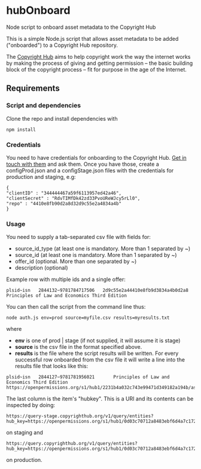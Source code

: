 # hubOnboard
Node script to onboard asset metadata to the Copyright Hub

This is a simple Node.js script that allows asset metadata to be added ("onboarded") to a Copyright Hub repository.

The [Copyright Hub](http://www.copyrighthub.org) aims to  help copyright work the way the internet works by making the process of giving and getting permission – the basic building block of the copyright process – fit for purpose in the age of the Internet.

## Requirements

### Script and dependencies
Clone the repo and install dependencies with
```
npm install
```


### Credentials 
You need to have credentials for onboarding to the Copyright Hub. [Get in touch with them](http://www.copyrighthub.org/contact) and ask them.
Once you have those, create a configProd.json and a configStage.json files with the credentials for production and staging, e.g:

```
{
"clientID" : "344444467a59f6113957ed42a46",
"clientSecret" : "RdvTIMfDk42zd33PvoUReWJcy5rLl0",
"repo" : "4410e8fb90d2a8d32d9c55e2a4834a4b"
}
```

### Usage
You need to supply a tab-separated csv file with fields for:
* source_id_type (at least one is mandatory. More than 1 separated by ~)
* source_id (at least one is mandatory. More than 1 separated by ~)
* offer_id (optional. More than one separated by ~)
* description (optional)

Example row with multiple ids and a single offer:

```
plsid~isn	2844132~9781784717506	2d9c55e2a44410e8fb9d3834a4b0d2a8	Principles of Law and Economics Third Edition
```

You can then call the script from the command line thus:

```
node auth.js env=prod source=myfile.csv results=myresults.txt
```
where 
* **env** is one of prod | stage  (if not supplied, it will assume it is stage)
* **source** is the csv file in the format specified above.
* **results** is the file where the script results will be written. For every successful row onboarded from the csv file it will write a line into the results file that looks like this:

```
plsid~isn	2844127~9781781956021		Principles of Law and Economics Third Edition	 https://openpermissions.org/s1/hub1/2231b4a032c743e99471d349182a194b/asset/042c49b4302d4b3ab47c5006ba4d1929
```
The last column is the item's "hubkey". This is a URI and its contents can be inspected by doing:

```
https://query-stage.copyrighthub.org/v1/query/entities?hub_key=https://openpermissions.org/s1/hub1/0d03c70712a8483ebf6d4a7c17228f9e/asset/628536b03fbb4fbe9aad1eb1bf9a88b4
```
on staging and 

```
https://query.copyrighthub.org/v1/query/entities?hub_key=https://openpermissions.org/s1/hub1/0d03c70712a8483ebf6d4a7c17228f9e/asset/628536b03fbb4fbe9aad1eb1bf9a88b4
```
on production.